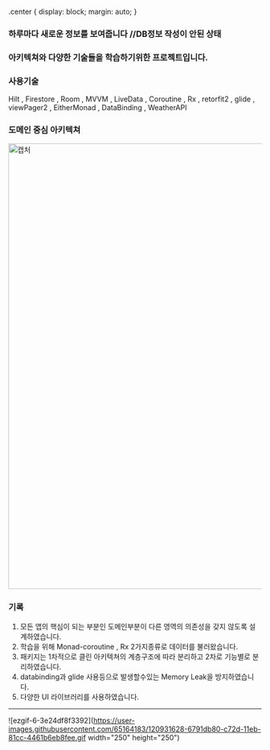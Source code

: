 .center {
  display: block;
  margin: auto;
}
### 하루마다 새로운 정보를 보여줍니다 //DB정보 작성이 안된 상태
### 아키텍쳐와 다양한 기술들을 학습하기위한 프로젝트입니다.

### 사용기술
Hilt , Firestore , Room , MVVM , LiveData , Coroutine , Rx , retorfit2 , glide , viewPager2 , EitherMonad , DataBinding , WeatherAPI


### 도메인 중심 아키텍쳐
<img width="887" alt="캡처" src="https://user-images.githubusercontent.com/65164183/119759889-ff98f500-bee3-11eb-8d9c-7516f9336a80.PNG">

### 기록
1. 모든 앱의 핵심이 되는 부분인 도메인부분이 다른 영역의 의존성을 갖지 않도록 설계하였습니다.
2. 학습을 위해 Monad-coroutine , Rx  2가지종류로 데이터를 불러왔습니다.
3. 패키지는 1차적으로 클린 아키텍쳐의 계층구조에 따라 분리하고 2차로 기능별로 분리하였습니다.
4. databinding과 glide 사용등으로 발생할수있는 Memory Leak을 방지하였습니다.
5. 다양한 UI 라이브러리를 사용하였습니다.

***

![ezgif-6-3e24df8f3392](https://user-images.githubusercontent.com/65164183/120931628-6791db80-c72d-11eb-81cc-4461b6eb8fee.gif width="250" height="250")
